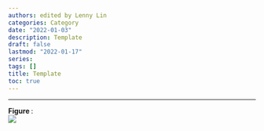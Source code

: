 ```yaml
---
authors: edited by Lenny Lin
categories: Category
date: "2022-01-03"
description: Template
draft: false
lastmod: "2022-01-17"
series: 
tags: []
title: Template
toc: true
---
```






<!--more-->




____
<figcaption><b>Figure </b>: </figcaption>
<img src = "/docs/images/"/>